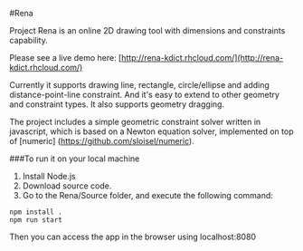 #Rena

Project Rena is an online 2D drawing tool with dimensions and constraints capability. 

Please see a live demo here: [http://rena-kdict.rhcloud.com/](http://rena-kdict.rhcloud.com/)

Currently it supports drawing line, rectangle, circle/ellipse and adding distance-point-line constraint. And it's easy to extend to other geometry and constraint types. It also supports geometry dragging.

The project includes a simple geometric constraint solver written in javascript, which is based on a Newton equation solver, implemented on top of [numeric] (https://github.com/sloisel/numeric).

###To run it on your local machine
1. Install Node.js
2. Download source code.
3. Go to the Rena/Source folder, and execute the following command:

```
npm install .
npm run start
```
Then you can access the app in the browser using localhost:8080
